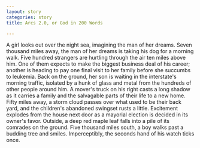```yaml
---
layout: story
categories: story
title: Arcs 2.0, or God in 200 Words

---
```


A girl looks out over the night sea, imagining the man of her dreams.  Seven
thousand miles away, the man of her dreams is taking his dog for a morning
walk.  Five hundred strangers are hurtling through the air ten miles above
him.  One of them expects to make the biggest business deal of his career;
another is heading to pay one final visit to her family before she succumbs to
leukemia.  Back on the ground, her son is waiting in the interstate's morning
traffic, isolated by a hunk of glass and metal from the hundreds of other
people around him.  A mover's truck on his right casts a long shadow as it
carries a family and the salvagable parts of their life to a new home.  Fifty
miles away, a storm cloud passes over what used to be their back yard, and the
children's abandoned swingset rusts a little.  Excitement explodes from the
house next door as a mayorial election is decided in its owner's favor.
Outside, a deep red maple leaf falls into a pile of its comrades on the
ground.  Five thousand miles south, a boy walks past a budding tree and
smiles.  Imperceptibly, the seconds hand of his watch ticks once.
